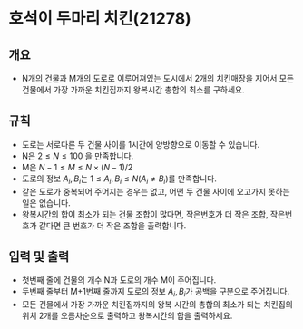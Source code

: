 호석이 두마리 치킨(21278)
===
## 개요
+ N개의 건물과 M개의 도로로 이루어져있는 도시에서 2개의 치킨매장을 지어서 모든 건물에서 가장 가까운 치킨집까지 왕복시간 총합의 최소를 구하세요.
## 규칙
+ 도로는 서로다른 두 건물 사이를 1시간에 양방향으로 이동할 수 있습니다.
+ N은 $2 \le N \le 100$ 을 만족합니다.
+ M은 $N-1 \le M \le N \times(N-1)/2$
+ 도로의 정보 $A_i , B_i$는 $1 \le A_i,B_i \le N (A_i\neq B_i)$를 만족합니다.
+ 같은 도로가 중복되어 주어지는 경우는 없고, 어떤 두 건물 사이에 오고가지 못하는 일은 없습니다.
+ 왕복시간의 합이 최소가 되는 건물 조합이 많다면, 작은번호가 더 작은 조합, 작은번호가 같다면 큰 번호가 더 작은 조합을 출력합니다.
## 입력 및 출력
+ 첫번째 줄에 건물의 개수 N과 도로의 개수 M이 주어집니다.
+ 두번째 줄부터 M+1번째 줄까지 도로의 정보 $A_i, B_i$가 공백을 구분으로 주어집니다.
+ 모든 건물에서 가장 가까운 치킨집까지의 왕복 시간의 총합의 최소가 되는 치킨집의 위치 2개를 오름차순으로 출력하고 왕복시간의 합을 출력하세요.
